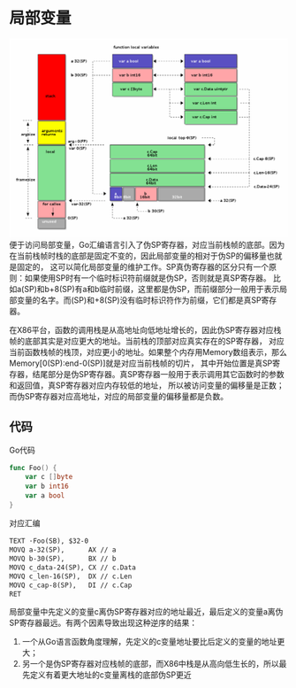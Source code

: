 # 局部变量
![](local_package/local_params.png)   
便于访问局部变量，Go汇编语言引入了伪SP寄存器，对应当前栈帧的底部。因为在当前栈帧时栈的底部是固定不变的，因此局部变量的相对于伪SP的偏移量也就是固定的，
这可以简化局部变量的维护工作。SP真伪寄存器的区分只有一个原则：如果使用SP时有一个临时标识符前缀就是伪SP，否则就是真SP寄存器。
比如a(SP)和b+8(SP)有a和b临时前缀，这里都是伪SP，而前缀部分一般用于表示局部变量的名字。而(SP)和+8(SP)没有临时标识符作为前缀，它们都是真SP寄存器。

在X86平台，函数的调用栈是从高地址向低地址增长的，因此伪SP寄存器对应栈帧的底部其实是对应更大的地址。当前栈的顶部对应真实存在的SP寄存器，
对应当前函数栈帧的栈顶，对应更小的地址。如果整个内存用Memory数组表示，那么Memory[0(SP):end-0(SP)]就是对应当前栈帧的切片，
其中开始位置是真SP寄存器，结尾部分是伪SP寄存器。真SP寄存器一般用于表示调用其它函数时的参数和返回值，真SP寄存器对应内存较低的地址，
所以被访问变量的偏移量是正数；而伪SP寄存器对应高地址，对应的局部变量的偏移量都是负数。

## 代码
Go代码
```go
func Foo() {
	var c []byte
	var b int16
	var a bool
}

```

对应汇编
```assembly
TEXT ·Foo(SB), $32-0
MOVQ a-32(SP),      AX // a
MOVQ b-30(SP),      BX // b
MOVQ c_data-24(SP), CX // c.Data
MOVQ c_len-16(SP),  DX // c.Len
MOVQ c_cap-8(SP),   DI // c.Cap
RET
```
局部变量中先定义的变量c离伪SP寄存器对应的地址最近，最后定义的变量a离伪SP寄存器最远。有两个因素导致出现这种逆序的结果：
1. 一个从Go语言函数角度理解，先定义的c变量地址要比后定义的变量的地址更大；
2. 另一个是伪SP寄存器对应栈帧的底部，而X86中栈是从高向低生长的，所以最先定义有着更大地址的c变量离栈的底部伪SP更近